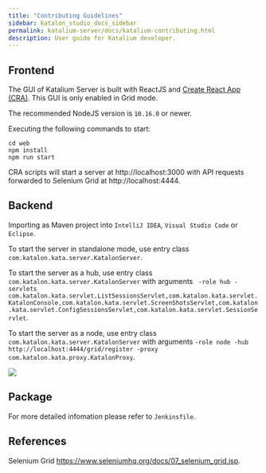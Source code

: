 ```yaml
---
title: "Contributing Guidelines" 
sidebar: katalon_studio_docs_sidebar
permalink: katalium-server/docs/katalium-contributing.html 
description: User guide for Katalium developer.
---
```


## Frontend

The GUI of Katalium Server is built with ReactJS and [Create React App (CRA)](https://github.com/facebook/create-react-app). This GUI is only enabled in Grid mode.

The recommended NodeJS version is `10.16.0` or newer.

Executing the following commands to start:

```
cd web
npm install
npm run start
```

CRA scripts will start a server at http://localhost:3000 with API requests forwarded to Selenium Grid at http://localhost:4444.

## Backend

Importing as Maven project into `IntelliJ IDEA`, `Visual Studio Code` or `Eclipse`.

To start the server in standalone mode, use entry class `com.katalon.kata.server.KatalonServer`.


To start the server as a hub, use entry class `com.katalon.kata.server.KatalonServer` with arguments `
-role hub -servlets com.katalon.kata.servlet.ListSessionsServlet,com.katalon.kata.servlet.KatalonConsole,com.katalon.kata.servlet.ScreenShotsServlet,com.katalon.kata.servlet.ConfigSessionsServlet,com.katalon.kata.servlet.SessionServlet`.

To start the server as a node, use entry class `com.katalon.kata.server.KatalonServer` with arguments `-role node -hub http://localhost:4444/grid/register -proxy com.katalon.kata.proxy.KatalonProxy`.

![](../../images/katalium-server/docs/katalium-contributing/1-katalium.png)

## Package

For more detailed infomation please refer to `Jenkinsfile`.

## References

Selenium Grid https://www.seleniumhq.org/docs/07_selenium_grid.jsp.